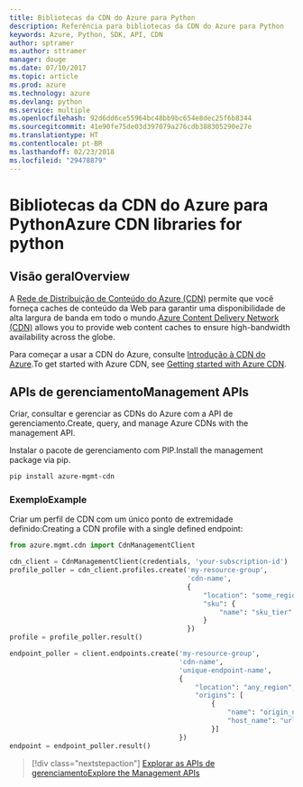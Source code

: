 ```yaml
---
title: Bibliotecas da CDN do Azure para Python
description: Referência para bibliotecas da CDN do Azure para Python
keywords: Azure, Python, SDK, API, CDN
author: sptramer
ms.author: sttramer
manager: douge
ms.date: 07/10/2017
ms.topic: article
ms.prod: azure
ms.technology: azure
ms.devlang: python
ms.service: multiple
ms.openlocfilehash: 92d6dd6ce55964bc48bb9bc654e8dec25f6b8344
ms.sourcegitcommit: 41e90fe75de03d397079a276cdb388305290e27e
ms.translationtype: HT
ms.contentlocale: pt-BR
ms.lasthandoff: 02/23/2018
ms.locfileid: "29478879"
---
```

# <a name="azure-cdn-libraries-for-python"></a><span data-ttu-id="93559-104">Bibliotecas da CDN do Azure para Python</span><span class="sxs-lookup"><span data-stu-id="93559-104">Azure CDN libraries for python</span></span>

## <a name="overview"></a><span data-ttu-id="93559-105">Visão geral</span><span class="sxs-lookup"><span data-stu-id="93559-105">Overview</span></span>

<span data-ttu-id="93559-106">A [Rede de Distribuição de Conteúdo do Azure (CDN)](https://docs.microsoft.com/en-us/azure/cdn/cdn-overview) permite que você forneça caches de conteúdo da Web para garantir uma disponibilidade de alta largura de banda em todo o mundo.</span><span class="sxs-lookup"><span data-stu-id="93559-106">[Azure Content Delivery Network (CDN)](https://docs.microsoft.com/en-us/azure/cdn/cdn-overview) allows you to provide web content caches to ensure high-bandwidth availability across the globe.</span></span>

<span data-ttu-id="93559-107">Para começar a usar a CDN do Azure, consulte [Introdução à CDN do Azure](https://docs.microsoft.com/en-us/azure/cdn/cdn-create-new-endpoint).</span><span class="sxs-lookup"><span data-stu-id="93559-107">To get started with Azure CDN, see [Getting started with Azure CDN](https://docs.microsoft.com/en-us/azure/cdn/cdn-create-new-endpoint).</span></span>

## <a name="management-apis"></a><span data-ttu-id="93559-108">APIs de gerenciamento</span><span class="sxs-lookup"><span data-stu-id="93559-108">Management APIs</span></span>

<span data-ttu-id="93559-109">Criar, consultar e gerenciar as CDNs do Azure com a API de gerenciamento.</span><span class="sxs-lookup"><span data-stu-id="93559-109">Create, query, and manage Azure CDNs with the management API.</span></span>

<span data-ttu-id="93559-110">Instalar o pacote de gerenciamento com PIP.</span><span class="sxs-lookup"><span data-stu-id="93559-110">Install the management package via pip.</span></span>

```bash
pip install azure-mgmt-cdn
```

### <a name="example"></a><span data-ttu-id="93559-111">Exemplo</span><span class="sxs-lookup"><span data-stu-id="93559-111">Example</span></span>

<span data-ttu-id="93559-112">Criar um perfil de CDN com um único ponto de extremidade definido:</span><span class="sxs-lookup"><span data-stu-id="93559-112">Creating a CDN profile with a single defined endpoint:</span></span>

```python
from azure.mgmt.cdn import CdnManagementClient

cdn_client = CdnManagementClient(credentials, 'your-subscription-id')
profile_poller = cdn_client.profiles.create('my-resource-group',
                                            'cdn-name',
                                            {
                                                "location": "some_region", 
                                                "sku": {
                                                    "name": "sku_tier"
                                                } 
                                            })
profile = profile_poller.result()

endpoint_poller = client.endpoints.create('my-resource-group',
                                          'cdn-name',
                                          'unique-endpoint-name', 
                                          { 
                                              "location": "any_region", 
                                              "origins": [
                                                  {
                                                      "name": "origin_name", 
                                                      "host_name": "url"
                                                  }]
                                          })
endpoint = endpoint_poller.result()
```

> [!div class="nextstepaction"]
> [<span data-ttu-id="93559-113">Explorar as APIs de gerenciamento</span><span class="sxs-lookup"><span data-stu-id="93559-113">Explore the Management APIs</span></span>](/python/api/overview/azure/cdn/management)
